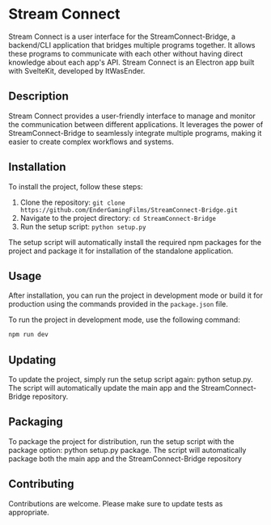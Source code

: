 # Stream Connect

Stream Connect is a user interface for the StreamConnect-Bridge, a backend/CLI application that bridges multiple programs together. It allows these programs to communicate with each other without having direct knowledge about each app's API. Stream Connect is an Electron app built with SvelteKit, developed by ItWasEnder.

## Description

Stream Connect provides a user-friendly interface to manage and monitor the communication between different applications. It leverages the power of StreamConnect-Bridge to seamlessly integrate multiple programs, making it easier to create complex workflows and systems.

## Installation

To install the project, follow these steps:

1. Clone the repository: `git clone https://github.com/EnderGamingFilms/StreamConnect-Bridge.git`
2. Navigate to the project directory: `cd StreamConnect-Bridge`
3. Run the setup script: `python setup.py`

The setup script will automatically install the required npm packages for the project and package it for installation of the standalone application.

## Usage

After installation, you can run the project in development mode or build it for production using the commands provided in the `package.json` file.

To run the project in development mode, use the following command:

```bash
npm run dev
```

## Updating

To update the project, simply run the setup script again: python setup.py. The script will automatically update the main app and the StreamConnect-Bridge repository.

## Packaging

To package the project for distribution, run the setup script with the package option: python setup.py package. The script will automatically package both the main app and the StreamConnect-Bridge repository

## Contributing

Contributions are welcome. Please make sure to update tests as appropriate.